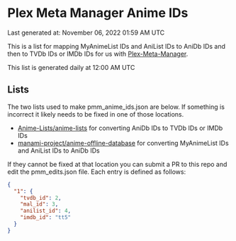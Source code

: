 # Plex Meta Manager Anime IDs
Last generated at: November 06, 2022 01:59 AM UTC

This is a list for mapping MyAnimeList IDs and AniList IDs to AniDb IDs and then to TVDb IDs or IMDb IDs for us with [Plex-Meta-Manager](https://github.com/meisnate12/Plex-Meta-Manager).

This list is generated daily at 12:00 AM UTC 

## Lists
The two lists used to make pmm_anime_ids.json are below. If something is incorrect it likely needs to be fixed in one of those locations.
- [Anime-Lists/anime-lists](https://github.com/Anime-Lists/anime-lists/) for converting AniDb IDs to TVDb IDs or IMDb IDs
- [manami-project/anime-offline-database](https://github.com/manami-project/anime-offline-database/) for converting MyAnimeList IDs and AniList IDs to AniDb IDs

If they cannot be fixed at that location you can submit a PR to this repo and edit the pmm_edits.json file. Each entry is defined as follows:

```json
{
  "1": {
    "tvdb_id": 2,
    "mal_id": 3,
    "anilist_id": 4,
    "imdb_id": "tt5"
  }
}
```